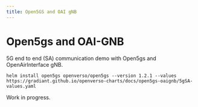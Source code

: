 ```yaml
---
title: Open5GS and OAI gNB
--- 
```


# Open5gs and OAI-GNB 

5G end to end (SA) communication demo with Open5gs and OpenAirInterface gNB.

```
helm install open5gs openverso/open5gs --version 1.2.1 --values https://gradiant.github.io/openverso-charts/docs/open5gs-oaignb/5gSA-values.yaml 
```

Work in progress.